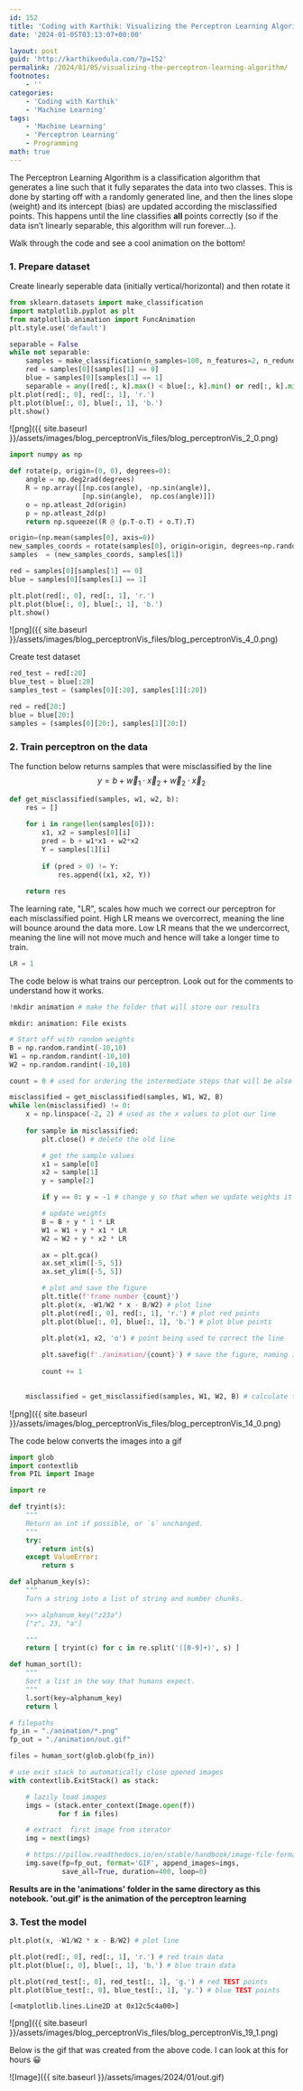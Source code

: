 ```yaml
---
id: 152
title: 'Coding with Karthik: Visualizing the Perceptron Learning Algorithm'
date: '2024-01-05T03:13:07+00:00'

layout: post
guid: 'http://karthikvedula.com/?p=152'
permalink: /2024/01/05/visualizing-the-perceptron-learning-algorithm/
footnotes:
    - ''
categories:
    - 'Coding with Karthik'
    - 'Machine Learning'
tags:
    - 'Machine Learning'
    - 'Perceptron Learning'
    - Programming
math: true
---
```


The Perceptron Learning Algorithm is a classification algorithm that generates a line such that it fully separates the data into two classes. This is done by starting off with a randomly generated line, and then the lines slope (weight) and its intercept (bias) are updated according the misclassified points. This happens until the line classifies **all** points correctly (so if the data isn’t linearly separable, this algorithm will run forever…).

Walk through the code and see a cool animation on the bottom!

### 1. Prepare dataset

Create linearly seperable data (initially vertical/horizontal) and then rotate it


```python
from sklearn.datasets import make_classification 
import matplotlib.pyplot as plt
from matplotlib.animation import FuncAnimation
plt.style.use('default')
```


```python
separable = False
while not separable:
    samples = make_classification(n_samples=100, n_features=2, n_redundant=0, n_informative=1, n_clusters_per_class=1, flip_y=-1)
    red = samples[0][samples[1] == 0]
    blue = samples[0][samples[1] == 1]
    separable = any([red[:, k].max() < blue[:, k].min() or red[:, k].min() > blue[:, k].max() for k in range(2)])
plt.plot(red[:, 0], red[:, 1], 'r.')
plt.plot(blue[:, 0], blue[:, 1], 'b.')
plt.show()
```


    
![png]({{ site.baseurl }}/assets/images/blog_perceptronVis_files/blog_perceptronVis_2_0.png)
    



```python
import numpy as np

def rotate(p, origin=(0, 0), degrees=0):
    angle = np.deg2rad(degrees)
    R = np.array([[np.cos(angle), -np.sin(angle)],
                  [np.sin(angle),  np.cos(angle)]])
    o = np.atleast_2d(origin)
    p = np.atleast_2d(p)
    return np.squeeze((R @ (p.T-o.T) + o.T).T)

origin=(np.mean(samples[0], axis=0))
new_samples_coords = rotate(samples[0], origin=origin, degrees=np.random.randint(30, 80))
samples  = (new_samples_coords, samples[1])
```


```python
red = samples[0][samples[1] == 0]
blue = samples[0][samples[1] == 1]

plt.plot(red[:, 0], red[:, 1], 'r.')
plt.plot(blue[:, 0], blue[:, 1], 'b.')
plt.show()
```


    
![png]({{ site.baseurl }}/assets/images/blog_perceptronVis_files/blog_perceptronVis_4_0.png)
    


Create test dataset


```python
red_test = red[:20]
blue_test = blue[:20]
samples_test = (samples[0][:20], samples[1][:20]) 

red = red[20:]
blue = blue[20:]
samples = (samples[0][20:], samples[1][20:]) 
```

### 2. Train perceptron on the data

The function below returns samples that were misclassified by the line $$y = b + \vec{w}_1 \cdot \vec{x}_2 + \vec{w}_2 \cdot \vec{x}_2$$


```python
def get_misclassified(samples, w1, w2, b): 
    res = []
    
    for i in range(len(samples[0])):
        x1, x2 = samples[0][i]
        pred = b + w1*x1 + w2*x2 
        Y = samples[1][i]
        
        if (pred > 0) != Y:
            res.append((x1, x2, Y))
            
    return res
```

The learning rate, "LR", scales how much we correct our perceptron for each misclassified point.  High LR means we overcorrect, meaning the line will bounce around the data more.  Low LR means that the we undercorrect, meaning the line will not move much and hence will take a longer time to train.


```python
LR = 1
```

The code below is what trains our perceptron.  Look out for the comments to understand how it works.


```python
!mkdir animation # make the folder that will store our results
```

    mkdir: animation: File exists



```python
# Start off with random weights
B = np.random.randint(-10,10)
W1 = np.random.randint(-10,10)
W2 = np.random.randint(-10,10)

count = 0 # used for ordering the intermediate steps that will be also outputed

misclassified = get_misclassified(samples, W1, W2, B)
while len(misclassified) != 0:
    x = np.linspace(-2, 2) # used as the x values to plot our line
    
    for sample in misclassified:
        plt.close() # delete the old line

        # get the sample values
        x1 = sample[0]
        x2 = sample[1]
        y = sample[2]

        if y == 0: y = -1 # change y so that when we update weights it is in the scale of -1 or 1 rather than 0 or 1

        # update weights
        B = B + y * 1 * LR
        W1 = W1 + y * x1 * LR
        W2 = W2 + y * x2 * LR

        ax = plt.gca()
        ax.set_xlim([-5, 5])
        ax.set_ylim([-5, 5])

        # plot and save the figure
        plt.title(f'frame number {count}')
        plt.plot(x, -W1/W2 * x - B/W2) # plot line
        plt.plot(red[:, 0], red[:, 1], 'r.') # plot red points
        plt.plot(blue[:, 0], blue[:, 1], 'b.') # plot blue points

        plt.plot(x1, x2, 'o') # point being used to correct the line
        
        plt.savefig(f'./animation/{count}') # save the figure, naming it as its index "count"
        
        count += 1

    
    misclassified = get_misclassified(samples, W1, W2, B) # calculate the new misclassified points

```

![png]({{ site.baseurl }}/assets/images/blog_perceptronVis_files/blog_perceptronVis_14_0.png)
    

The code below converts the images into a gif

```python
import glob
import contextlib
from PIL import Image

import re

def tryint(s):
    """
    Return an int if possible, or `s` unchanged.
    """
    try:
        return int(s)
    except ValueError:
        return s

def alphanum_key(s):
    """
    Turn a string into a list of string and number chunks.

    >>> alphanum_key("z23a")
    ["z", 23, "a"]

    """
    return [ tryint(c) for c in re.split('([0-9]+)', s) ]

def human_sort(l):
    """
    Sort a list in the way that humans expect.
    """
    l.sort(key=alphanum_key)
    return l

# filepaths
fp_in = "./animation/*.png"
fp_out = "./animation/out.gif"

files = human_sort(glob.glob(fp_in))

# use exit stack to automatically close opened images
with contextlib.ExitStack() as stack:

    # lazily load images
    imgs = (stack.enter_context(Image.open(f))
            for f in files)

    # extract  first image from iterator
    img = next(imgs)

    # https://pillow.readthedocs.io/en/stable/handbook/image-file-formats.html#gif
    img.save(fp=fp_out, format='GIF', append_images=imgs,
             save_all=True, duration=400, loop=0)
```

**Results are in the 'animations' folder in the same directory as this notebook.  'out.gif' is the animation of the perceptron learning**

### 3. Test the model


```python
plt.plot(x, -W1/W2 * x - B/W2) # plot line

plt.plot(red[:, 0], red[:, 1], 'r.') # red train data
plt.plot(blue[:, 0], blue[:, 1], 'b.') # blue train data

plt.plot(red_test[:, 0], red_test[:, 1], 'g.') # red TEST points
plt.plot(blue_test[:, 0], blue_test[:, 1], 'y.') # blue TEST points
```




    [<matplotlib.lines.Line2D at 0x12c5c4a00>]




    
![png]({{ site.baseurl }}/assets/images/blog_perceptronVis_files/blog_perceptronVis_19_1.png)
    
Below is the gif that was created from the above code. I can look at this for hours 😀

![Image]({{ site.baseurl }}/assets/images/2024/01/out.gif)
